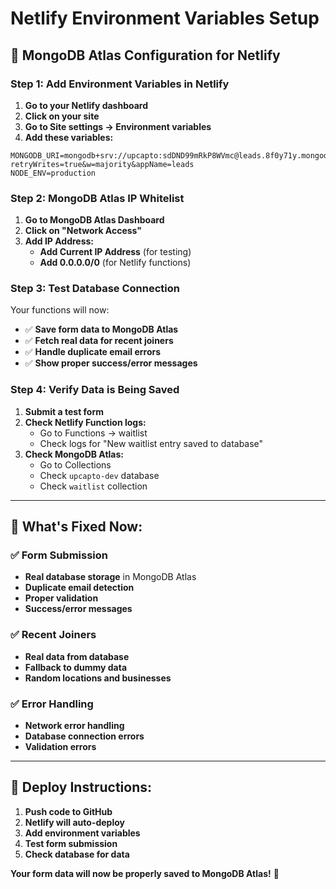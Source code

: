 # Netlify Environment Variables Setup

## 🔧 MongoDB Atlas Configuration for Netlify

### Step 1: Add Environment Variables in Netlify

1. **Go to your Netlify dashboard**
2. **Click on your site**
3. **Go to Site settings → Environment variables**
4. **Add these variables:**

```
MONGODB_URI=mongodb+srv://upcapto:sdDND99mRkP8WVmc@leads.8f0y71y.mongodb.net/?retryWrites=true&w=majority&appName=leads
NODE_ENV=production
```

### Step 2: MongoDB Atlas IP Whitelist

1. **Go to MongoDB Atlas Dashboard**
2. **Click on "Network Access"**
3. **Add IP Address:**
   - **Add Current IP Address** (for testing)
   - **Add 0.0.0.0/0** (for Netlify functions)

### Step 3: Test Database Connection

Your functions will now:
- ✅ **Save form data to MongoDB Atlas**
- ✅ **Fetch real data for recent joiners**
- ✅ **Handle duplicate email errors**
- ✅ **Show proper success/error messages**

### Step 4: Verify Data is Being Saved

1. **Submit a test form**
2. **Check Netlify Function logs:**
   - Go to Functions → waitlist
   - Check logs for "New waitlist entry saved to database"
3. **Check MongoDB Atlas:**
   - Go to Collections
   - Check `upcapto-dev` database
   - Check `waitlist` collection

---

## 🎯 What's Fixed Now:

### ✅ Form Submission
- **Real database storage** in MongoDB Atlas
- **Duplicate email detection**
- **Proper validation**
- **Success/error messages**

### ✅ Recent Joiners
- **Real data from database**
- **Fallback to dummy data**
- **Random locations and businesses**

### ✅ Error Handling
- **Network error handling**
- **Database connection errors**
- **Validation errors**

---

## 🚀 Deploy Instructions:

1. **Push code to GitHub**
2. **Netlify will auto-deploy**
3. **Add environment variables**
4. **Test form submission**
5. **Check database for data**

**Your form data will now be properly saved to MongoDB Atlas!** 🎉
